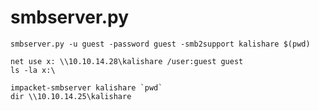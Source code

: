 # smbserver.py

```text
smbserver.py -u guest -password guest -smb2support kalishare $(pwd)

net use x: \\10.10.14.28\kalishare /user:guest guest
ls -la x:\
```

```text
impacket-smbserver kalishare `pwd`
dir \\10.10.14.25\kalishare
```

